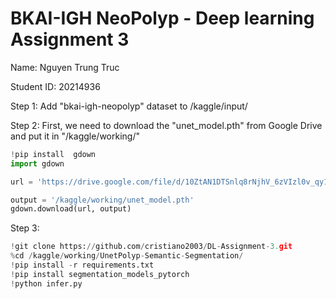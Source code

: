 # BKAI-IGH NeoPolyp - Deep learning Assignment 3

Name: Nguyen Trung Truc

Student ID: 20214936


Step 1:
Add  "bkai-igh-neopolyp" dataset to /kaggle/input/

Step 2:
First, we need to download the "unet_model.pth" from Google Drive and put it in "/kaggle/working/"

```python
!pip install  gdown
import gdown

url = 'https://drive.google.com/file/d/10ZtAN1DTSnlq8rNjhV_6zVIzl0v_qy1R/view?usp=sharing'

output = '/kaggle/working/unet_model.pth'
gdown.download(url, output)
```

Step 3:

```python
!git clone https://github.com/cristiano2003/DL-Assignment-3.git
%cd /kaggle/working/UnetPolyp-Semantic-Segmentation/
!pip install -r requirements.txt
!pip install segmentation_models_pytorch
!python infer.py
```
